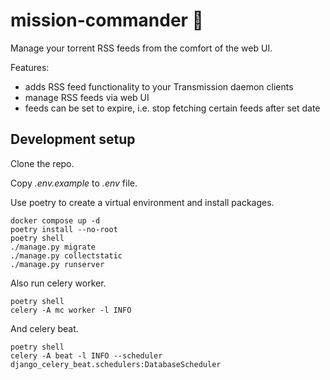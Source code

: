 # mission-commander :rocket:

Manage your torrent RSS feeds from the comfort of the web UI.

Features:

- adds RSS feed functionality to your Transmission daemon clients
- manage RSS feeds via web UI
- feeds can be set to expire, i.e. stop fetching certain feeds after set date

## Development setup

Clone the repo.

Copy _.env.example_ to _.env_ file.

Use poetry to create a virtual environment and install packages.

```shell
docker compose up -d
poetry install --no-root
poetry shell
./manage.py migrate
./manage.py collectstatic
./manage.py runserver
```

Also run celery worker.

```shell
poetry shell
celery -A mc worker -l INFO
```

And celery beat.

```shell
poetry shell
celery -A beat -l INFO --scheduler django_celery_beat.schedulers:DatabaseScheduler
```

